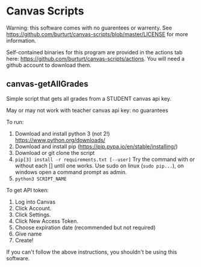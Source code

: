 # Canvas Scripts

Warning: this software comes with no guarentees or warrenty. See https://github.com/burturt/canvas-scripts/blob/master/LICENSE for more information.

Self-contained binaries for this program are provided in the actions tab here: https://github.com/burturt/canvas-scripts/actions. You will need a github account to download them.
## canvas-getAllGrades
Simple script that gets all grades from a STUDENT canvas api key.

May or may not work with teacher canvas api key: no guarantees

To run:
1. Download and install python 3 (not 2!) https://www.python.org/downloads/
2. Download and install pip (https://pip.pypa.io/en/stable/installing/)
3. Download or git clone the script
4. `pip[3] install -r requirements.txt [--user]` Try the command with or without each [] until one works. Use sudo on linux (`sudo pip...`), on windows open a command prompt as admin.
5. `python3 SCRIPT_NAME`

To get API token:
1. Log into Canvas
2. Click Account.
3. Click Settings.
4. Click New Access Token.
5. Choose expiration date (recommended but not required)
6. Give name
7. Create!

If you can't follow the above instructions, you shouldn't be using this software.

